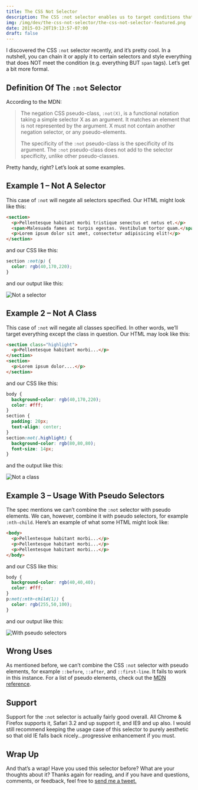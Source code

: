 ```yaml
---
title: The CSS Not Selector
description: The CSS :not selector enables us to target conditions that are NOT met. In this set of snippets, we look at some useful cases of using the :not selector.
img: /img/dev/the-css-not-selector/the-css-not-selector-featured.png
date: 2015-03-20T19:13:57-07:00
draft: false
---
```


I discovered the CSS `:not` selector recently, and it’s pretty cool. In a nutshell, you can chain it or apply it to certain selectors and style everything that does NOT meet the condition (e.g. everything BUT `span` tags). Let’s get a bit more formal.

## Definition Of The `:not` Selector

According to the MDN:

> The negation CSS pseudo-class, `:not(X)`, is a functional notation taking a simple selector X as an argument. It matches an element that is not represented by the argument. X must not contain another negation selector, or any pseudo-elements.
>
> The specificity of the `:not` pseudo-class is the specificity of its argument. The `:not` pseudo-class does not add to the selector specificity, unlike other pseudo-classes.

Pretty handy, right? Let’s look at some examples.

## Example 1 – Not A Selector

This case of `:not` will negate all selectors specified. Our HTML might look like this:

```html
<section>
  <p>Pellentesque habitant morbi tristique senectus et netus et.</p>
  <span>Malesuada fames ac turpis egestas. Vestibulum tortor quam.</span>
  <p>Lorem ipsum dolor sit amet, consectetur adipisicing elit!</p>
</section>
```

and our CSS like this:

```css
section :not(p) {
  color: rgb(40,170,220);
}
```
and our output like this:

![Not a selector](/files/2015-03/css_not_1.png)

## Example 2 – Not A Class

This case of `:not` will negate all classes specified. In other words, we’ll target everything except the class in question. Our HTML may look like this:

```html
<section class="highlight">
  <p>Pellentesque habitant morbi...</p>
</section>
<section>
  <p>Lorem ipsum dolor....</p>
</section>
```

and our CSS like this:

```css
body {
  background-color: rgb(40,170,220);
  color: #fff;
}
section {
  padding: 20px;
  text-align: center;
}
section:not(.highlight) {
  background-color: rgb(80,80,80);
  font-size: 14px;
}
```

and the output like this:

![Not a class](/files/2015-03/css_not_2.png)

## Example 3 – Usage With Pseudo Selectors

The spec mentions we can’t combine the `:not` selector with pseudo elements. We can, however, combine it with pseudo selectors, for example `:nth-child`. Here’s an example of what some HTML might look like:

```html
<body>
  <p>Pellentesque habitant morbi...</p>
  <p>Pellentesque habitant morbi...</p>
  <p>Pellentesque habitant morbi...</p>
</body>
```

and our CSS like this:

```css
body {
  background-color: rgb(40,40,40);
  color: #fff;
}
p:not(:nth-child(1)) {
  color: rgb(255,50,100);
}
```

and our output like this:

![With pseudo selectors](/files/2015-03/css_not_3.png)

## Wrong Uses

As mentioned before, we can’t combine the CSS `:not` selector with pseudo elements, for example `::before`, `::after`, and `::first-line`. It fails to work in this instance. For a list of pseudo elements, check out the [MDN reference](https://developer.mozilla.org/en-US/docs/Web/CSS/Pseudo-elements).

## Support

Support for the `:not` selector is actually fairly good overall. All Chrome & Firefox supports it, Safari 3.2 and up support it, and IE9 and up also. I would still recommend keeping the usage case of this selector to purely aesthetic so that old IE falls back nicely…progressive enhancement if you must.

## Wrap Up

And that’s a wrap! Have you used this selector before? What are your thoughts about it? Thanks again for reading, and if you have and questions, comments, or feedback, feel free to <a href="http://twitter.com/home?status=@nicksalloum_ I got a question for you!" target="_blank">send me a tweet.</a>

